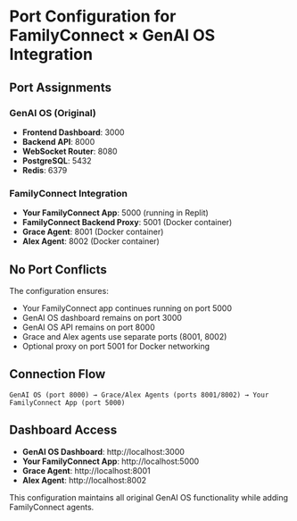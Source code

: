 # Port Configuration for FamilyConnect × GenAI OS Integration

## Port Assignments

### GenAI OS (Original)
- **Frontend Dashboard**: 3000
- **Backend API**: 8000
- **WebSocket Router**: 8080
- **PostgreSQL**: 5432
- **Redis**: 6379

### FamilyConnect Integration
- **Your FamilyConnect App**: 5000 (running in Replit)
- **FamilyConnect Backend Proxy**: 5001 (Docker container)
- **Grace Agent**: 8001 (Docker container)
- **Alex Agent**: 8002 (Docker container)

## No Port Conflicts

The configuration ensures:
- Your FamilyConnect app continues running on port 5000
- GenAI OS dashboard remains on port 3000
- GenAI OS API remains on port 8000
- Grace and Alex agents use separate ports (8001, 8002)
- Optional proxy on port 5001 for Docker networking

## Connection Flow

```
GenAI OS (port 8000) → Grace/Alex Agents (ports 8001/8002) → Your FamilyConnect App (port 5000)
```

## Dashboard Access

- **GenAI OS Dashboard**: http://localhost:3000
- **Your FamilyConnect App**: http://localhost:5000
- **Grace Agent**: http://localhost:8001
- **Alex Agent**: http://localhost:8002

This configuration maintains all original GenAI OS functionality while adding FamilyConnect agents.